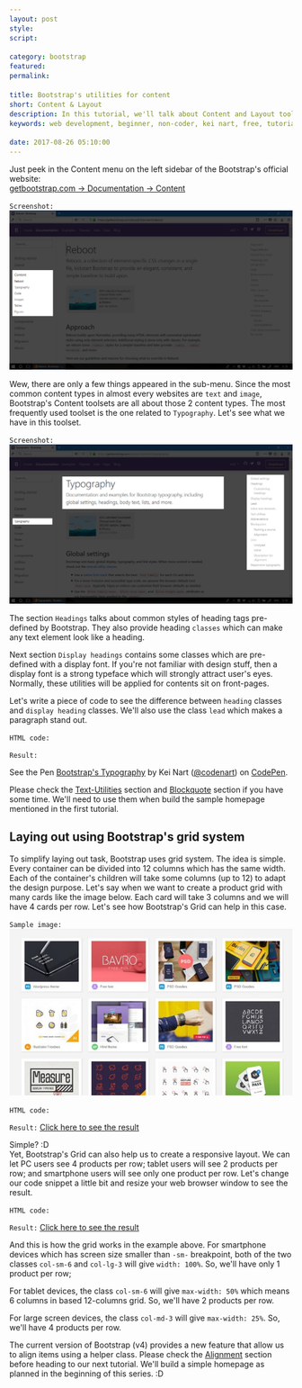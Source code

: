 ```yaml
---
layout: post
style:
script:

category: bootstrap
featured:
permalink:

title: Bootstrap's utilities for content
short: Content & Layout
description: In this tutorial, we'll talk about Content and Layout toolsets (mentioned in the first tutorial). <br>Since content is the most fundamental material of a website; <br>Let's start with Bootstrap's Content toolsets.
keywords: web development, beginner, non-coder, kei nart, free, tutorial, coding, programming, code nart, bootstrap, content, layout

date: 2017-08-26 05:10:00
---
```


Just peek in the Content menu on the left sidebar of the Bootstrap's official website:  
[getbootstrap.com -> Documentation -> Content](https://getbootstrap.com/docs/4.0/content/reboot/ "ext")

`Screenshot:`
![Bootstrap's Content toolsets](/images/bootstrap/3/content.jpg)

Wew, there are only a few things appeared in the sub-menu. Since the most common
content types in almost every websites are `text` and `image`, Bootstrap's
Content toolsets are all about those 2 content types. The most frequently used
toolset is the one related to `Typography`. Let's see what we have in this toolset.

`Screenshot:`
![Bootstrap's Typography toolset](/images/bootstrap/3/typography.jpg)

The section `Headings` talks about common styles of heading tags pre-defined by
Bootstrap. They also provide heading `classes` which can make any text element
look like a heading.

Next section `Display headings` contains some classes which are pre-defined with
a display font. If you're not familiar with design stuff, then a display font is
a strong typeface which will strongly attract user's eyes. Normally, these
utilities will be applied for contents sit on front-pages.

Let's write a piece of code to see the difference between `heading` classes
and `display heading` classes. We'll also use the class `lead` which makes a
paragraph stand out.

`HTML code:`
<script src="https://gist.github.com/codenart/114a93d35225a9a07ea65ffe8eb1793a.js">
</script>

`Result:`
<p data-height="500" data-theme-id="light" data-slug-hash="JOQBab"
   data-default-tab="result" data-user="codenart" data-embed-version="2"
   data-pen-title="Bootstrap's Typography" class="codepen">
   See the Pen <a href="https://codepen.io/codenart/pen/JOQBab/">Bootstrap's Typography</a>
   by Kei Nart (<a href="https://codepen.io/codenart">@codenart</a>) on
   <a href="https://codepen.io">CodePen</a>.
</p>
<script async src="https://production-assets.codepen.io/assets/embed/ei.js"></script>

Please check the
[Text-Utilities](https://getbootstrap.com/docs/4.0/content/typography/#text-utilities "ext")
section and [Blockquote](https://getbootstrap.com/docs/4.0/content/typography/#blockquotes "ext")
section if you have some time. We'll need to use them when build the sample
homepage mentioned in the first tutorial.

## Laying out using Bootstrap's grid system

To simplify laying out task, Bootstrap uses grid system. The idea is simple.
Every container can be divided into 12 columns which has the same width. Each of
the container's children will take some columns (up to 12) to adapt the design
purpose. Let's say when we want to create a product grid with many cards like the
image below. Each card will take 3 columns and we will have 4 cards per row. Let's
see how Bootstrap's Grid can help in this case.

`Sample image:`
![product grid](/images/bootstrap/3/grid.jpg)

`HTML code:`
<script src="https://gist.github.com/codenart/9ec1a0b45876750b2fda074a296e05e9.js">
</script>

`Result:` [Click here to see the result](https://codepen.io/codenart/full/gXVxWB/ "ext")

Simple? :D  
Yet, Bootstrap's Grid can also help us to create a responsive layout. We can let
PC users see 4 products per row; tablet users will see 2 products per row; and
smartphone users will see only one product per row. Let's change our code snippet
a little bit and resize your web browser window to see the result.

`HTML code:`
<script src="https://gist.github.com/codenart/6df12de9493946c29995e6484609e073.js">
</script>

`Result:` [Click here to see the result](https://codepen.io/codenart/full/NwQvMK/ "ext")

And this is how the grid works in the example above. For smartphone devices which
has screen size smaller than `-sm-` breakpoint, both of the two classes `col-sm-6`
and `col-lg-3` will give `width: 100%`. So, we'll have only 1 product per row;

For tablet devices, the class `col-sm-6` will give `max-width: 50%` which means 6
columns in based 12-columns grid. So, we'll have 2 products per row.

For large screen devices, the class `col-md-3` will give `max-width: 25%`. So,
we'll have 4 products per row.

The current version of Bootstrap (v4) provides a new feature that allow us to
align items using a helper class. Please check the [Alignment](https://getbootstrap.com/docs/4.0/layout/grid/#alignment "ext") section
before heading to our next tutorial. We'll build a simple homepage as planned in
the beginning of this series. :D
